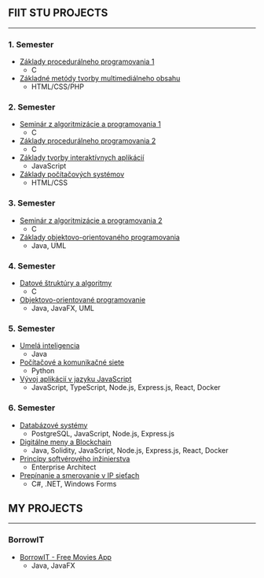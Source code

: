 ## FIIT STU PROJECTS
---
### 1. Semester
- [Základy procedurálneho programovania 1](/1.%20Semester/Základy%20procedurálneho%20programovania%201)
  - C
- [Základné metódy tvorby multimediálneho obsahu](/1.%20Semester/Základné%20metódy%20tvorby%20multimediálneho%20obsahu)
  - HTML/CSS/PHP

### 2. Semester
- [Seminár z algoritmizácie a programovania 1](/2.%20Semester/Seminár%20z%20algoritmizácie%20a%20programovania)
  - C
- [Základy procedurálneho programovania 2](/2.%20Semester/Základy%20procedurálneho%20programovania%202)
  - C
- [Základy tvorby interaktívnych aplikácií](/2.%20Semester/Základy%20tvorby%20interaktívnych%20aplikácií)
  - JavaScript
- [Základy počítačových systémov](/2.%20Semester/Základy%20počítačových%20systémov)
  - HTML/CSS

### 3. Semester
- [Seminár z algoritmizácie a programovania 2](/3.%20Semester/Seminár%20z%20algoritmizácie%20a%20programovania%202)
  - C
- [Základy objektovo-orientovaného programovania](/3.%20Semester/Základy%20objektovo-orientovaného%20programovania)
  - Java, UML

### 4. Semester
- [Datové štruktúry a algoritmy](/4.%20Semester/Datové%20štruktúry%20a%20algoritmy)
  - C
- [Objektovo-orientované programovanie](/4.%20Semester/Objektovo-orientované%20programovanie)
  - Java, JavaFX, UML

### 5. Semester
- [Umelá inteligencia](/5.%20Semester/Umelá%20inteligencia)
  - Java 
- [Počítačové a komunikačné siete](/5.%20Semester/Počítačové%20a%20komunikačné%20siete)
  - Python 
- [Vývoj aplikácií v jazyku JavaScript](/5.%20Semester/Vývoj%20aplikácií%20v%20jazyku%20JavaScript)
  - JavaScript, TypeScript, Node.js, Express.js, React, Docker

### 6. Semester
- [Databázové systémy](/6.%20Semester/Databázové%20systémy)
  - PostgreSQL, JavaScript, Node.js, Express.js
- [Digitálne meny a Blockchain](/6.%20Semester/Digitálne%20meny%20a%20Blockchain)
  - Java, Solidity, JavaScript, Node.js, Express.js, React, Docker
- [Princípy softvérového inžinierstva](/6.%20Semester/Princípy%20softvérového%20inžinierstva)
  - Enterprise Architect 
- [Prepínanie a smerovanie v IP sieťach](/6.%20Semester/Prepínanie%20a%20smerovanie%20v%20IP%20sieťach)
  - C#, .NET, Windows Forms 

## MY PROJECTS
---
### BorrowIT
- [BorrowIT - Free Movies App](/BorrowIT)
  - Java, JavaFX 